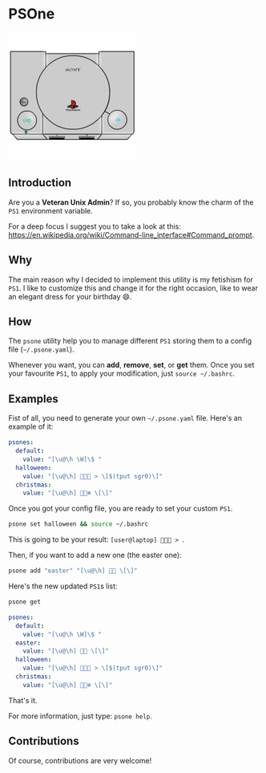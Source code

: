# PSOne

![psone_icon](./Playstation_icon.png)

## Introduction

Are you a **Veteran Unix Admin**? If so, you probably know the charm of the `PS1` environment variable.

For a deep focus I suggest you to take a look at this: https://en.wikipedia.org/wiki/Command-line_interface#Command_prompt.

## Why

The main reason why I decided to implement this utility is my fetishism for `PS1`. I like to customize this and change it for the right occasion, like to wear an elegant dress for your birthday 😄.

## How

The `psone` utility help you to manage different `PS1` storing them to a config file (`~/.psone.yaml`).

Whenever you want, you can **add**, **remove**, **set**, or **get** them. Once you set your favourite `PS1`, to apply your modification, just `source ~/.bashrc`.

## Examples

Fist of all, you need to generate your own `~/.psone.yaml` file. Here's an example of it:

```yaml
psones:
  default:
    value: "[\u@\h \W]\$ "
  halloween:
    value: "[\u@\h] 🎃👻🦇 > \[$(tput sgr0)\]"
  christmas:
    value: "[\u@\h] 🎅🎄❄️ \[\]"
```

Once you got your config file, you are ready to set your custom `PS1`. 

```bash
psone set halloween && source ~/.bashrc
```

This is going to be your result: `[user@laptop] 🎃👻🦇 > `.

Then, if you want to add a new one (the easter one):

```bash
psone add "easter" "[\u@\h] 🐇🥚 \[\]"
```

Here's the new updated `PS1`s list:

```bash
psone get
```

```yaml
psones:
  default:
    value: "[\u@\h \W]\$ "
  easter:
    value: "[\u@\h] 🐇🥚 \[\]"
  halloween:
    value: "[\u@\h] 🎃👻🦇 > \[$(tput sgr0)\]"
  christmas:
    value: "[\u@\h] 🎅🎄❄️ \[\]"
```

That's it.

For more information, just type: `psone help`.

## Contributions

Of course, contributions are very welcome!

